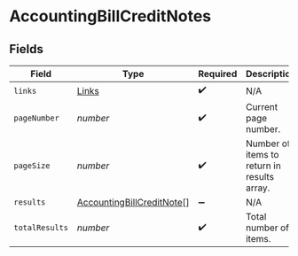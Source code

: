 # AccountingBillCreditNotes


## Fields

| Field                                                                         | Type                                                                          | Required                                                                      | Description                                                                   |
| ----------------------------------------------------------------------------- | ----------------------------------------------------------------------------- | ----------------------------------------------------------------------------- | ----------------------------------------------------------------------------- |
| `links`                                                                       | [Links](../../models/shared/links.md)                                         | :heavy_check_mark:                                                            | N/A                                                                           |
| `pageNumber`                                                                  | *number*                                                                      | :heavy_check_mark:                                                            | Current page number.                                                          |
| `pageSize`                                                                    | *number*                                                                      | :heavy_check_mark:                                                            | Number of items to return in results array.                                   |
| `results`                                                                     | [AccountingBillCreditNote](../../models/shared/accountingbillcreditnote.md)[] | :heavy_minus_sign:                                                            | N/A                                                                           |
| `totalResults`                                                                | *number*                                                                      | :heavy_check_mark:                                                            | Total number of items.                                                        |